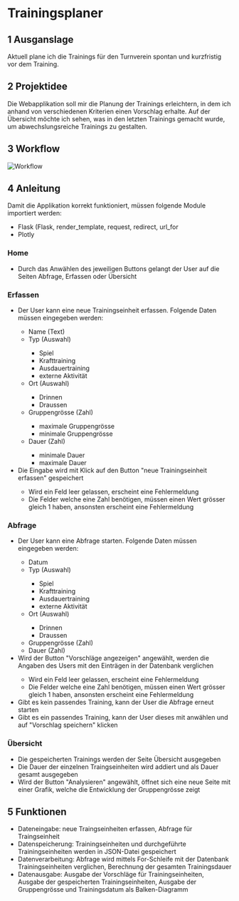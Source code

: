 # Trainingsplaner

## 1 Ausganslage

Aktuell plane ich die Trainings für den Turnverein spontan und kurzfristig vor dem Training.

## 2 Projektidee

Die Webapplikation soll mir die Planung der Trainings erleichtern, in dem ich anhand von verschiedenen Kriterien einen Vorschlag erhalte. Auf der Übersicht möchte ich sehen, was in den letzten Trainings gemacht wurde, um abwechslungsreiche Trainings zu gestalten.

## 3 Workflow
![Workflow](../master/images/workflow.png)

## 4 Anleitung
Damit die Applikation korrekt funktioniert, müssen folgende Module importiert werden:
<br>
<ul>
    <li>Flask (Flask, render_template, request, redirect, url_for</li>
    <li>Plotly</li>
</ul>

### Home
<ul>
    <li>Durch das Anwählen des jeweiligen Buttons gelangt der User auf die Seiten Abfrage, Erfassen oder Übersicht</li>
</ul>

### Erfassen
<ul>
    <li>Der User kann eine neue Trainingseinheit erfassen. Folgende Daten müssen eingegeben werden:</li>
        <ul>
            <li>Name (Text)</li>
            <li>Typ (Auswahl)</li>
                <ul>
                    <li>Spiel</li>
                    <li>Krafttraining</li>
                    <li>Ausdauertraining</li>
                    <li>externe Aktivität</li>
                </ul>
            <li>Ort (Auswahl)</li>
                <ul>
                    <li>Drinnen</li>
                    <li>Draussen</li>
                </ul>
            <li>Gruppengrösse (Zahl) </li>
                <ul>
                    <li>maximale Gruppengrösse</li>
                    <li>minimale Gruppengrösse</li>
                </ul>
            <li>Dauer (Zahl) </li>
                <ul>
                    <li>minimale Dauer</li>
                    <li>maximale Dauer</li>
                </ul>
        </ul>
    <li>Die Eingabe wird mit Klick auf den Button "neue Trainingseinheit erfassen" gespeichert</li>
        <ul>
            <li>Wird ein Feld leer gelassen, erscheint eine Fehlermeldung</li>
            <li>Die Felder welche eine Zahl benötigen, müssen einen Wert grösser gleich 1 haben, ansonsten erscheint eine Fehlermeldung</li>
        </ul>
</ul>

### Abfrage
<ul>
    <li>Der User kann eine Abfrage starten. Folgende Daten müssen eingegeben werden:</li>
        <ul>
            <li>Datum</li>
            <li>Typ (Auswahl)</li>
                <ul>
                    <li>Spiel</li>
                    <li>Krafttraining</li>
                    <li>Ausdauertraining</li>
                    <li>externe Aktivität</li>
                </ul>
            <li>Ort (Auswahl)</li>
                <ul>
                    <li>Drinnen</li>
                    <li>Draussen</li>
                </ul>
            <li>Gruppengrösse (Zahl) </li>
            <li>Dauer (Zahl) </li>
        </ul>
    <li>Wird der Button "Vorschläge angezeigen" angewählt, werden die Angaben des Users mit den Einträgen in der Datenbank verglichen</li>
        <ul>
            <li>Wird ein Feld leer gelassen, erscheint eine Fehlermeldung</li>
            <li>Die Felder welche eine Zahl benötigen, müssen einen Wert grösser gleich 1 haben, ansonsten erscheint eine Fehlermeldung</li>
        </ul>
    <li>Gibt es kein passendes Training, kann der User die Abfrage erneut starten</li>
    <li>Gibt es ein passendes Training, kann der User dieses mit anwählen und auf "Vorschlag speichern" klicken</li>
</ul>

### Übersicht
<ul>
    <li>Die gespeicherten Trainings werden der Seite Übersicht ausgegeben</li>
    <li>Die Dauer der einzelnen Traingseinheiten wird addiert und als Dauer gesamt ausgegeben</li>
    <li>Wird der Button "Analysieren" angewählt, öffnet sich eine neue Seite mit einer Grafik, welche die Entwicklung der Gruppengrösse zeigt</li>
</ul>

## 5 Funktionen
<ul>
    <li>Dateneingabe: neue Traingseinheiten erfassen, Abfrage für Traingseinheit</li>
    <li>Datenspeicherung: Trainingseinheiten und durchgeführte Trainingseinheiten werden in JSON-Datei gespeichert</li>
    <li>Datenverarbeitung: Abfrage wird mittels For-Schleife mit der Datenbank Trainingseinheiten verglichen, Berechnung der gesamten Trainingsdauer</li>
    <li>Datenausgabe: Ausgabe der Vorschläge für Trainingseinheiten, Ausgabe der gespeicherten Trainingseinheiten, Ausgabe der Gruppengrösse und Trainingsdatum als Balken-Diagramm</li>
</ul>
